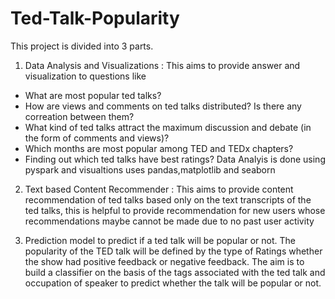 # Ted-Talk-Popularity

This project is divided into 3 parts.
1. Data Analysis and Visualizations : This aims to provide answer and visualization to questions like 
- What are most popular ted talks?
- How are views and comments on ted talks distributed? Is there any correation between them?
- What kind of ted talks attract the maximum discussion and debate (in the form of comments and views)?
- Which months are most popular among TED and TEDx chapters?
- Finding out which ted talks have best ratings?
Data Analyis is done using pyspark and visualtions uses pandas,matplotlib and seaborn 
        
        
2. Text based Content Recommender : This aims to provide content recommendation of ted talks based only on the text transcripts of the ted talks, this is helpful to provide recommendation for new users whose recommendations maybe cannot be made due to no past user activity



3. Prediction model to predict if a ted talk will be popular or not. The popularity of the TED talk will be defined by the type of Ratings whether the show had positive feedback or negative feedback. The aim is to build a classifier on the basis of the tags associated with the ted talk and occupation of speaker to predict whether the talk will be popular or not.
